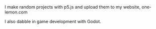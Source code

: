 I make random projects with p5.js and upload them to my website, one-lemon.com

I also dabble in game development with Godot.

